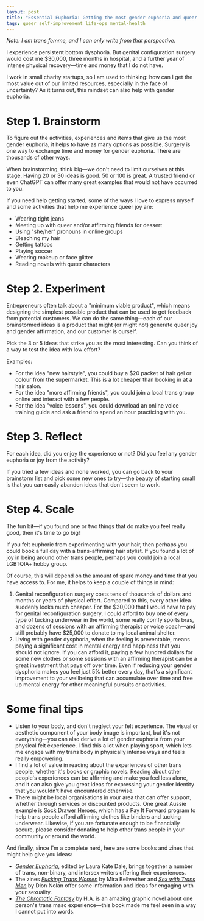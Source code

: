 ```yaml
---  
layout: post  
title: "Essential Euphoria: Getting the most gender euphoria and queer joy for the smallest investment of time and money"  
tags: queer self-improvement life-ops mental-health  
---  
```


*Note: I am trans femme, and I can only write from that perspective.*  

I experience persistent bottom dysphoria. But genital configuration surgery would cost me $30,000, three months in hospital, and a further year of intense physical recovery—time and money that I do not have.  

I work in small charity startups, so I am used to thinking: how can I get the most value out of our limited resources, especially in the face of uncertainty? As it turns out, this mindset can also help with gender euphoria.  

# Step 1. Brainstorm  
To figure out the activities, experiences and items that give us the most gender euphoria, it helps to have as many options as possible. Surgery is one way to exchange time and money for gender euphoria. There are thousands of other ways.  

When brainstorming, think big—we don't need to limit ourselves at this stage. Having 20 or 30 ideas is good. 50 or 100 is great. A trusted friend or even ChatGPT can offer many great examples that would not have occurred to you.

If you need help getting started, some of the ways I love to express myself and some activities that help me experience queer joy are:  
- Wearing tight jeans
- Meeting up with queer and/or affirming friends for dessert
- Using "she/her" pronouns in online groups
- Bleaching my hair
- Getting tattoos
- Playing soccer
- Wearing makeup or face glitter
- Reading novels with queer characters  

# Step 2. Experiment  
Entrepreneurs often talk about a "minimum viable product", which means designing the simplest possible product that can be used to get feedback from potential customers. We can do the same thing—each of our brainstormed ideas is a product that might (or might not) generate queer joy and gender affirmation, and our customer is ourself.  

Pick the 3 or 5 ideas that strike you as the most interesting. Can you think of a way to test the idea with low effort?  

Examples:  
- For the idea "new hairstyle", you could buy a $20 packet of hair gel or colour from the supermarket. This is a lot cheaper than booking in at a hair salon.  
- For the idea "more affirming friends", you could join a local trans group online and interact with a few people.  
- For the idea "voice lessons", you could download an online voice training guide and ask a friend to spend an hour practicing with you.  

# Step 3. Reflect  
For each idea, did you enjoy the experience or not? Did you feel any gender euphoria or joy from the activity?  

If you tried a few ideas and none worked, you can go back to your brainstorm list and pick some new ones to try—the beauty of starting small is that you can easily abandon ideas that don't seem to work.  

# Step 4. Scale  
The fun bit—if you found one or two things that do make you feel really good, then it's time to go big!  

If you felt euphoric from experimenting with your hair, then perhaps you could book a full day with a trans-affirming hair stylist. If you found a lot of joy in being around other trans people, perhaps you could join a local LGBTQIA+ hobby group.  

Of course, this will depend on the amount of spare money and time that you have access to. For me, it helps to keep a couple of things in mind:  
1. Genital reconfiguration surgery costs tens of thousands of dollars and months or years of physical effort. Compared to this, every other idea suddenly looks much cheaper. For the $30,000 that I would have to pay for genital reconfiguration surgery, I could afford to buy one of every type of tucking underwear in the world, some really comfy sports bras, and dozens of sessions with an affirming therapist or voice coach—and still probably have $25,000 to donate to my local animal shelter.  
2. Living with gender dysphoria, when the feeling is preventable, means paying a significant cost in mental energy and happiness that you should not ignore. If you can afford it, paying a few hundred dollars for some new clothes or some sessions with an affirming therapist can be a great investment that pays off over time. Even if reducing your gender dysphoria makes you feel just 5% better every day, that's a significant improvement to your wellbeing that can accumulate over time and free up mental energy for other meaningful pursuits or activities.  

# Some final tips  
- Listen to your body, and don't neglect your felt experience. The visual or aesthetic component of your body image is important, but it's not everything—you can also derive a lot of gender euphoria from your physical felt experience. I find this a lot when playing sport, which lets me engage with my trans body in physically intense ways and feels really empowering.  
- I find a lot of value in reading about the experiences of other trans people, whether it's books or graphic novels. Reading about other people's experiences can be affirming and make you feel less alone, and it can also give you great ideas for expressing your gender identity that you wouldn't have encountered otherwise.  
- There might be local organisations in your area that can offer support, whether through services or discounted products. One great Aussie example is [Sock Drawer Heroes](https://sockdrawerheroes.com/pages/payitforward), which has a Pay It Forward program to help trans people afford affirming clothes like binders and tucking underwear. Likewise, if you are fortunate enough to be financially secure, please consider donating to help other trans people in your community or around the world.  

And finally, since I'm a complete nerd, here are some books and zines that might help give you ideas:  
- [*Gender Euphoria*](https://www.goodreads.com/book/show/55886339-gender-euphoria), edited by Laura Kate Dale, brings together a number of trans, non-binary, and intersex writers offering their experiences.
- The zines [*Fucking Trans Women*](https://archive.org/details/fucking-trans-women-mira-bellwether-october-2010.cleaned) by Mira Bellwether and [*Sex with Trans Men*](https://payhip.com/b/m0vNW) by Dion Nolan offer some information and ideas for engaging with your sexuality.
- [*The Chromatic Fantasy*](https://www.tcj.com/reviews/the-chromatic-fantasy/) by H.A. is an amazing graphic novel about one person's trans masc experience—this book made me feel seen in a way I cannot put into words.
